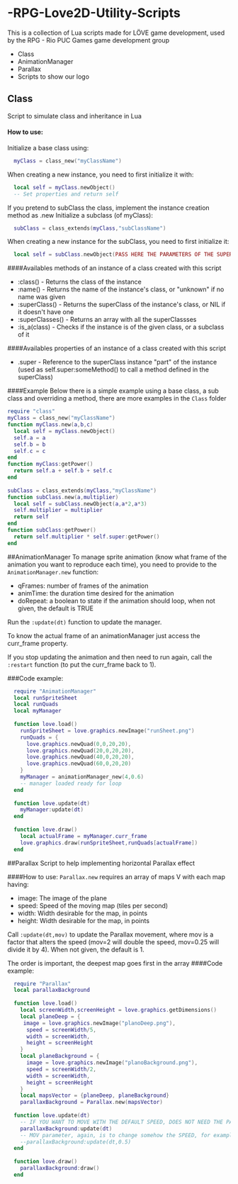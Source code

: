 # -RPG-Love2D-Utility-Scripts
This is a collection of Lua scripts made for LÖVE game development, used by the RPG - Rio PUC Games game development group
* Class
* AnimationManager
* Parallax
* Scripts to show our logo

## Class
Script to simulate class and inheritance in Lua
#### How to use:

Initialize a base class using:
```Lua
  myClass = class_new("myClassName")
```
When creating a new instance, you need to first initialize it with:
```Lua
  local self = myClass.newObject()
  -- Set properties and return self
```
If you pretend to subClass the class, implement the instance creation method as .new
Initialize a subclass (of myClass):
```Lua
  subClass = class_extends(myClass,"subClassName")
```
When creating a new instance for the subClass, you need to first initialize it:
```Lua
  local self = subClass.newObject(PASS HERE THE PARAMETERS OF THE SUPERCLASS.NEW) --The script calls myClass.new with these
```
####Availables methods of an instance of a class created with this script
*  :class() - Returns the class of the instance
*  :name() - Returns the name of the instance's class, or "unknown" if no name was given
*  :superClass() - Returns the superClass of the instance's class, or NIL if it doesn't have one
*  :superClasses() - Returns an array with all the superClassses
*  :is_a(class) - Checks if the instance is of the given class, or a subclass of it

####Availables properties of an instance of a class created with this script
*  .super - Reference to the superClass instance "part" of the instance (used as self.super:someMethod() to call a method defined in the superClass)
  
####Example
Below there is a simple example using a base class, a sub class and overriding a method, there are more examples in the `Class` folder
```Lua
require "class"
myClass = class_new("myClassName")
function myClass.new(a,b,c)
  local self = myClass.newObject()
  self.a = a
  self.b = b
  self.c = c
end
function myClass:getPower()
  return self.a + self.b + self.c
end
 
subClass = class_extends(myClass,"myClassName")
function subClass.new(a,multiplier)
  local self = subClass.newObject(a,a*2,a*3)
  self.multiplier = multiplier
  return self
end
function subClass:getPower()
  return self.multiplier * self.super:getPower()
end
```

##AnimationManager
To manage sprite animation (know what frame of the animation you want to reproduce each time), you need to provide to the `AnimationManager.new` function:
* qFrames: number of frames of the animation
* animTime: the duration time desired for the animation
* doRepeat: a boolean to state if the animation should loop, when not given, the default is TRUE
  
Run the `:update(dt)` function to update the manager.
  
To know the actual frame of an animationManager just access the curr_frame property.
  
If you stop updating the animation and then need to run again, call the `:restart` function (to put the curr_frame back to 1).
  
###Code example:
```Lua
  require "AnimationManager"
  local runSpriteSheet
  local runQuads
  local myManager
  
  function love.load()
    runSpriteSheet = love.graphics.newImage("runSheet.png")
    runQuads = {
      love.graphics.newQuad(0,0,20,20),
      love.graphics.newQuad(20,0,20,20),
      love.graphics.newQuad(40,0,20,20),
      love.graphics.newQuad(60,0,20,20)
    }
    myManager = animationManager_new(4,0.6)
    -- manager loaded ready for loop
  end
  
  function love.update(dt)
    myManager:update(dt)
  end
  
  function love.draw()
    local actualFrame = myManager.curr_frame
    love.graphics.draw(runSpriteSheet,runQuads[actualFrame])
  end
```

##Parallax
Script to help implementing horizontal Parallax effect

####How to use:
`Parallax.new` requires an array of maps V with each map having:
  - image: The image of the plane
  - speed: Speed of the moving map (tiles per second)
  - width: Width desirable for the map, in points
  - height: Width desirable for the map, in points

Call `:update(dt,mov)` to update the Parallax movement, where mov is a factor that alters the speed (mov=2 will double the speed, mov=0.25 will divide it by 4). When not given, the default is 1.

The order is important, the deepest map goes first in the array
####Code example:
```Lua
  require "Parallax"
  local parallaxBackground
  
  function love.load()
    local screenWidth,screenHeight = love.graphics.getDimensions()
    local planeDeep = {
     image = love.graphics.newImage("planoDeep.png"),
      speed = screenWidth/5,
      width = screenWidth,
      height = screenHeight
    }
    local planeBackground = {
      image = love.graphics.newImage("planoBackground.png"),
      speed = screenWidth/2,
      width = screenWidth,
      height = screenHeight
    }
    local mapsVector = {planeDeep, planeBackground}
    parallaxBackground = Parallax.new(mapsVector)
  
  function love.update(dt)
    -- IF YOU WANT TO MOVE WITH THE DEFAULT SPEED, DOES NOT NEED THE PARAMETER mov
    parallaxBackground:update(dt)
    -- MOV parameter, again, is to change somehow the SPEED, for example, make the parallax move 50% slower -> mov = 0.5
    --parallaxBackground:update(dt,0.5)
  end
  
  function love.draw()
    parallaxBackground:draw()
  end
  ```
